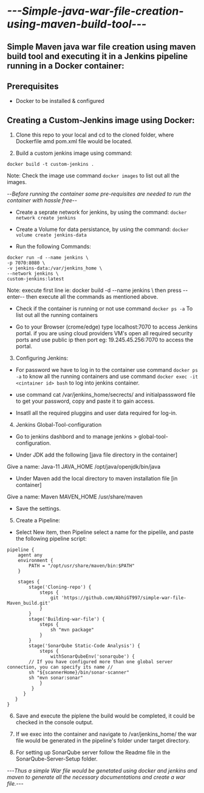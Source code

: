 # *---Simple-java-war-file-creation-using-maven-build-tool---*


## Simple Maven java war file creation using maven build tool and executing it in a Jenkins pipeline running in a Docker container: 

## Prerequisites

- Docker to be installed & configured

## Creating a Custom-Jenkins image using Docker:

1. Clone this repo to your local and cd to the cloned folder, where Dockerfile amd pom.xml file would be located.

2. Build a custom jenkins image using command:

``` docker build -t custom-jenkins . ```

Note: Check the image use command ``` docker images ``` to list out all the images.

--*Before running the container some pre-requisites are needed to run the container with hassle free*--

- Create a seprate network for jenkins, by using the command: ``` docker network create jenkins ```

- Create a Volume for data persistance, by using the command: ``` docker volume create jenkins-data ```

- Run the following Commands:

``` 
docker run -d --name jenkins \
-p 7070:8080 \
-v jenkins-data:/var/jenkins_home \
--network jenkins \
custom-jenkins:latest 
```

Note: execute first line ie: docker build -d --name jenkins \  then press --enter-- then execute all the commands as mentioned above.

- Check if the container is running or not use command ``` docker ps -a ``` To list out all the running containers

- Go to your Browser (crome/edge) type localhost:7070 to access Jenkins portal. if you are using cloud providers VM's open all required security ports and use public ip then port eg: 19.245.45.256:7070 to access the portal.

3. Configuring Jenkins:

- For password we have to log in to the container use command ``` docker ps -a ```  to know all the running containers and use command ``` docker exec -it <cintainer id> bash ``` to log into jenkins container.

- use command cat /var/jenkins_home/secrects/ and initialpasssword file to get your password, copy and paste it to gain access. 

- Insatll all the required pluggins and user data required for log-in.

4. Jenkins Global-Tool-configuration

- Go to jenkins dashbord and to manage jenkins > global-tool-configuration.

- Under JDK add the following [java file directory in the container]

Give a name: Java-11
JAVA_HOME /opt/java/openjdk/bin/java

- Under Maven add the local directory to maven installation file [in container]

Give a name: Maven
MAVEN_HOME /usr/share/maven

- Save the settings.

5. Create a Pipeline:

- Select New item, then Pipeline select a name for the pipelile, and paste the following pipeline script:

```
pipeline {
    agent any
    environment {
        PATH = "/opt/usr/share/maven/bin:$PATH"
    }

    stages {
        stage('Cloning-repo') {
            steps {
                git 'https://github.com/AbhiGT997/simple-war-file-Maven_build.git'
            }
        }
        stage('Building-war-file') {
            steps {
                sh "mvn package"
            }
        }
        stage('SonarQube Static-Code Analysis') {
            steps {
                withSonarQubeEnv('sonarqube') { 
        // If you have configured more than one global server connection, you can specify its name //      
        sh "${scannerHome}/bin/sonar-scanner"
        sh "mvn sonar:sonar"
            }
         }
      }
   }
}
```
6. Save and execute the piplene the build would be completed, it could be checked in the console output.

7. If we exec into the container and navigate to /var/jenkins_home/ the war file would be generated in the pipeline's folder under target directory. 

8. For setting up SonarQube server follow the Readme file in the SonarQube-Server-Setup folder. 

---*Thus a simple War file would be genetated using docker and jenkins and maven to generate all the necessary documentations and create a war file.*---
